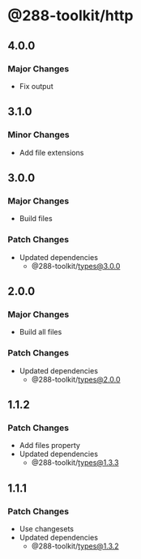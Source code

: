 # @288-toolkit/http

## 4.0.0

### Major Changes

- Fix output

## 3.1.0

### Minor Changes

- Add file extensions

## 3.0.0

### Major Changes

- Build files

### Patch Changes

- Updated dependencies
  - @288-toolkit/types@3.0.0

## 2.0.0

### Major Changes

- Build all files

### Patch Changes

- Updated dependencies
  - @288-toolkit/types@2.0.0

## 1.1.2

### Patch Changes

- Add files property
- Updated dependencies
  - @288-toolkit/types@1.3.3

## 1.1.1

### Patch Changes

- Use changesets
- Updated dependencies
  - @288-toolkit/types@1.3.2
